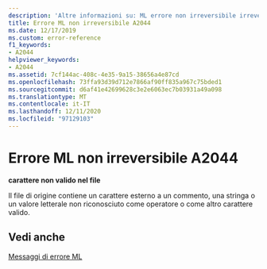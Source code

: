 ```yaml
---
description: 'Altre informazioni su: ML errore non irreversibile irreversibile A2044'
title: Errore ML non irreversibile A2044
ms.date: 12/17/2019
ms.custom: error-reference
f1_keywords:
- A2044
helpviewer_keywords:
- A2044
ms.assetid: 7cf144ac-408c-4e35-9a15-38656a4e87cd
ms.openlocfilehash: 73ffa93d39d712e7866af90ff835a967c75bded1
ms.sourcegitcommit: d6af41e42699628c3e2e6063ec7b03931a49a098
ms.translationtype: MT
ms.contentlocale: it-IT
ms.lasthandoff: 12/11/2020
ms.locfileid: "97129103"
---
```

# <a name="ml-nonfatal-error-a2044"></a>Errore ML non irreversibile A2044

**carattere non valido nel file**

Il file di origine contiene un carattere esterno a un commento, una stringa o un valore letterale non riconosciuto come operatore o come altro carattere valido.

## <a name="see-also"></a>Vedi anche

[Messaggi di errore ML](ml-error-messages.md)
